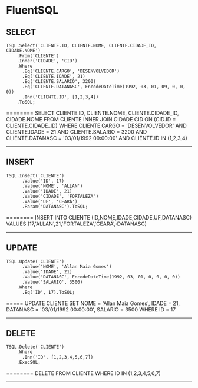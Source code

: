 FluentSQL
=========

SELECT
--------
    TSQL.Select('CLIENTE.ID, CLIENTE.NOME, CLIENTE.CIDADE_ID, CIDADE.NOME')
        .From('CLIENTE')
        .Inner('CIDADE', 'CID')
        .Where
          .Eq('CLIENTE.CARGO', 'DESENVOLVEDOR')
          .Eq('CLIENTE.IDADE', 21)
          .Eq('CLIENTE.SALARIO', 3200)
          .Eq('CLIENTE.DATANASC', EncodeDateTime(1992, 03, 01, 09, 0, 0, 0))
          .Inn('CLIENTE.ID', [1,2,3,4])
        .ToSQL;
======== 
    SELECT CLIENTE.ID, CLIENTE.NOME, CLIENTE.CIDADE_ID, CIDADE.NOME
    FROM CLIENTE 
    INNER JOIN CIDADE CID ON (CID.ID = CLIENTE.CIDADE_ID)
    WHERE CLIENTE.CARGO = 'DESENVOLVEDOR'
      AND CLIENTE.IDADE = 21
      AND CLIENTE.SALARIO = 3200
      AND CLIENTE.DATANASC = '03/01/1992 09:00:00'
      AND CLIENTE.ID IN (1,2,3,4)
________

INSERT
--------
    TSQL.Insert('CLIENTE')
          .Value('ID', 17)
          .Value('NOME', 'ALLAN')
          .Value('IDADE', 21)
          .Value('CIDADE', 'FORTALEZA')
          .Value('UF', 'CEARÁ')
          .Param('DATANASC').ToSQL;
======== 
    INSERT INTO CLIENTE (ID,NOME,IDADE,CIDADE,UF,DATANASC) VALUES (17,'ALLAN',21,'FORTALEZA','CEARÁ',:DATANASC)
________

UPDATE
-------
    TSQL.Update('CLIENTE')
          .Value('NOME', 'Allan Maia Gomes')
          .Value('IDADE', 21)
          .Value('DATANASC', EncodeDateTime(1992, 03, 01, 0, 0, 0, 0))
          .Value('SALARIO', 3500)
        .Where
          .Eq('ID', 17).ToSQL;
=====
    UPDATE CLIENTE SET 
      NOME = 'Allan Maia Gomes',
      IDADE = 21,
      DATANASC = '03/01/1992 00:00:00',
      SALARIO = 3500
    WHERE ID = 17
________

DELETE
--------
    TSQL.Delete('CLIENTE')
        .Where
          .Inn('ID', [1,2,3,4,5,6,7])
        .ExecSQL;
======== 
    DELETE FROM CLIENTE 
    WHERE ID IN (1,2,3,4,5,6,7)
________
